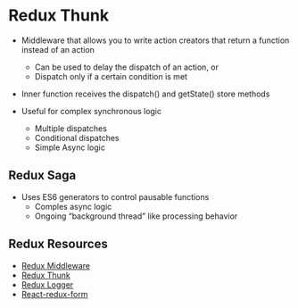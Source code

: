 # **Redux Thunk**

* Middleware that allows you to write action creators that return a function instead of an action
    * Can be used to delay the dispatch of an action, or
    * Dispatch only if a certain condition is met
* Inner function receives the dispatch() and getState() store methods

* Useful for complex synchronous logic
    * Multiple dispatches
    * Conditional dispatches
    * Simple Async logic

## Redux Saga    
* Uses ES6 generators to control pausable functions
    * Comples async logic
    * Ongoing “background thread” like processing behavior

## **Redux Resources**
* [Redux Middleware](https://redux.js.org/advanced/middleware)
* [Redux Thunk](https://github.com/gaearon/redux-thunk)
* [Redux Logger](https://github.com/evgenyrodionov/redux-logger)
* [React-redux-form](https://davidkpiano.github.io/react-redux-form/docs.html)
